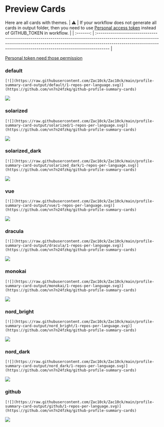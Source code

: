 
# Preview Cards

Here are all cards with themes.
| :warning: | If your workflow does not generate all cards in output folder, then you need to use [Personal access token](https://docs.github.com/en/actions/configuring-and-managing-workflows/creating-and-storing-encrypted-secrets) instead of GITHUB_TOKEN in workflow. |
| :-------: | :------------------------------------------------------------------------------------------------------------------------------------------------------------------------------------------------------------------------------------------------ |

[Personal token need those permission](https://github.com/vn7n24fzkq/github-profile-summary-cards/wiki/Personal-access-token-permissions)


### default


```
[![](https://raw.githubusercontent.com/Zac10ck/Zac10ck/main/profile-summary-card-output/default/1-repos-per-language.svg)](https://github.com/vn7n24fzkq/github-profile-summary-cards)
```
![](https://raw.githubusercontent.com/Zac10ck/Zac10ck/main/profile-summary-card-output/default/1-repos-per-language.svg)


### solarized


```
[![](https://raw.githubusercontent.com/Zac10ck/Zac10ck/main/profile-summary-card-output/solarized/1-repos-per-language.svg)](https://github.com/vn7n24fzkq/github-profile-summary-cards)
```
![](https://raw.githubusercontent.com/Zac10ck/Zac10ck/main/profile-summary-card-output/solarized/1-repos-per-language.svg)


### solarized_dark


```
[![](https://raw.githubusercontent.com/Zac10ck/Zac10ck/main/profile-summary-card-output/solarized_dark/1-repos-per-language.svg)](https://github.com/vn7n24fzkq/github-profile-summary-cards)
```
![](https://raw.githubusercontent.com/Zac10ck/Zac10ck/main/profile-summary-card-output/solarized_dark/1-repos-per-language.svg)


### vue


```
[![](https://raw.githubusercontent.com/Zac10ck/Zac10ck/main/profile-summary-card-output/vue/1-repos-per-language.svg)](https://github.com/vn7n24fzkq/github-profile-summary-cards)
```
![](https://raw.githubusercontent.com/Zac10ck/Zac10ck/main/profile-summary-card-output/vue/1-repos-per-language.svg)


### dracula


```
[![](https://raw.githubusercontent.com/Zac10ck/Zac10ck/main/profile-summary-card-output/dracula/1-repos-per-language.svg)](https://github.com/vn7n24fzkq/github-profile-summary-cards)
```
![](https://raw.githubusercontent.com/Zac10ck/Zac10ck/main/profile-summary-card-output/dracula/1-repos-per-language.svg)


### monokai


```
[![](https://raw.githubusercontent.com/Zac10ck/Zac10ck/main/profile-summary-card-output/monokai/1-repos-per-language.svg)](https://github.com/vn7n24fzkq/github-profile-summary-cards)
```
![](https://raw.githubusercontent.com/Zac10ck/Zac10ck/main/profile-summary-card-output/monokai/1-repos-per-language.svg)


### nord_bright


```
[![](https://raw.githubusercontent.com/Zac10ck/Zac10ck/main/profile-summary-card-output/nord_bright/1-repos-per-language.svg)](https://github.com/vn7n24fzkq/github-profile-summary-cards)
```
![](https://raw.githubusercontent.com/Zac10ck/Zac10ck/main/profile-summary-card-output/nord_bright/1-repos-per-language.svg)


### nord_dark


```
[![](https://raw.githubusercontent.com/Zac10ck/Zac10ck/main/profile-summary-card-output/nord_dark/1-repos-per-language.svg)](https://github.com/vn7n24fzkq/github-profile-summary-cards)
```
![](https://raw.githubusercontent.com/Zac10ck/Zac10ck/main/profile-summary-card-output/nord_dark/1-repos-per-language.svg)


### github


```
[![](https://raw.githubusercontent.com/Zac10ck/Zac10ck/main/profile-summary-card-output/github/1-repos-per-language.svg)](https://github.com/vn7n24fzkq/github-profile-summary-cards)
```
![](https://raw.githubusercontent.com/Zac10ck/Zac10ck/main/profile-summary-card-output/github/1-repos-per-language.svg)

